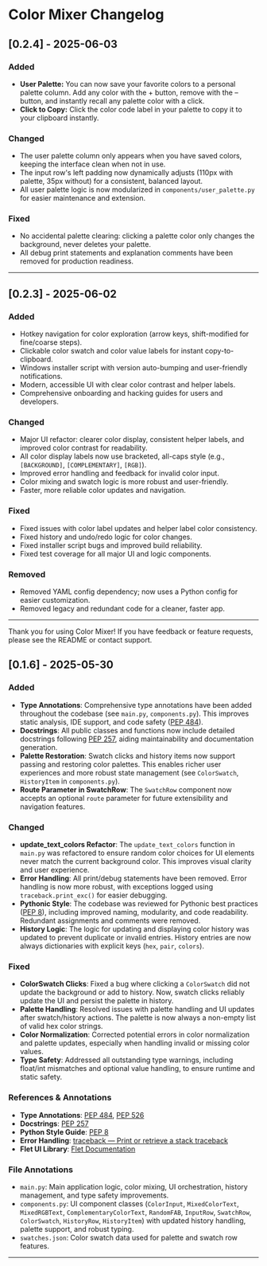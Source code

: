 # Color Mixer Changelog

## [0.2.4] - 2025-06-03
### Added
- **User Palette:** You can now save your favorite colors to a personal palette column. Add any color with the + button, remove with the – button, and instantly recall any palette color with a click.
- **Click to Copy:** Click the color code label in your palette to copy it to your clipboard instantly.

### Changed
- The user palette column only appears when you have saved colors, keeping the interface clean when not in use.
- The input row's left padding now dynamically adjusts (110px with palette, 35px without) for a consistent, balanced layout.
- All user palette logic is now modularized in `components/user_palette.py` for easier maintenance and extension.

### Fixed
- No accidental palette clearing: clicking a palette color only changes the background, never deletes your palette.
- All debug print statements and explanation comments have been removed for production readiness.

---

## [0.2.3] - 2025-06-02
### Added
- Hotkey navigation for color exploration (arrow keys, shift-modified for fine/coarse steps).
- Clickable color swatch and color value labels for instant copy-to-clipboard.
- Windows installer script with version auto-bumping and user-friendly notifications.
- Modern, accessible UI with clear color contrast and helper labels.
- Comprehensive onboarding and hacking guides for users and developers.

### Changed
- Major UI refactor: clearer color display, consistent helper labels, and improved color contrast for readability.
- All color display labels now use bracketed, all-caps style (e.g., `[BACKGROUND]`, `[COMPLEMENTARY]`, `[RGB]`).
- Improved error handling and feedback for invalid color input.
- Color mixing and swatch logic is more robust and user-friendly.
- Faster, more reliable color updates and navigation.

### Fixed
- Fixed issues with color label updates and helper label color consistency.
- Fixed history and undo/redo logic for color changes.
- Fixed installer script bugs and improved build reliability.
- Fixed test coverage for all major UI and logic components.

### Removed
- Removed YAML config dependency; now uses a Python config for easier customization.
- Removed legacy and redundant code for a cleaner, faster app.

---

Thank you for using Color Mixer! If you have feedback or feature requests, please see the README or contact support.

## [0.1.6] - 2025-05-30

### Added

- **Type Annotations**: Comprehensive type annotations have been added throughout the codebase (see `main.py`, `components.py`). This improves static analysis, IDE support, and code safety ([PEP 484](https://peps.python.org/pep-0484/)).
- **Docstrings**: All public classes and functions now include detailed docstrings following [PEP 257](https://peps.python.org/pep-0257/), aiding maintainability and documentation generation.
- **Palette Restoration**: Swatch clicks and history items now support passing and restoring color palettes. This enables richer user experiences and more robust state management (see `ColorSwatch`, `HistoryItem` in `components.py`).
- **Route Parameter in SwatchRow**: The `SwatchRow` component now accepts an optional `route` parameter for future extensibility and navigation features.

### Changed

- **update_text_colors Refactor**: The `update_text_colors` function in `main.py` was refactored to ensure random color choices for UI elements never match the current background color. This improves visual clarity and user experience.
- **Error Handling**: All print/debug statements have been removed. Error handling is now more robust, with exceptions logged using `traceback.print_exc()` for easier debugging.
- **Pythonic Style**: The codebase was reviewed for Pythonic best practices ([PEP 8](https://peps.python.org/pep-0008/)), including improved naming, modularity, and code readability. Redundant assignments and comments were removed.
- **History Logic**: The logic for updating and displaying color history was updated to prevent duplicate or invalid entries. History entries are now always dictionaries with explicit keys (`hex`, `pair`, `colors`).

### Fixed

- **ColorSwatch Clicks**: Fixed a bug where clicking a `ColorSwatch` did not update the background or add to history. Now, swatch clicks reliably update the UI and persist the palette in history.
- **Palette Handling**: Resolved issues with palette handling and UI updates after swatch/history actions. The palette is now always a non-empty list of valid hex color strings.
- **Color Normalization**: Corrected potential errors in color normalization and palette updates, especially when handling invalid or missing color values.
- **Type Safety**: Addressed all outstanding type warnings, including float/int mismatches and optional value handling, to ensure runtime and static safety.

### References & Annotations

- **Type Annotations**: [PEP 484](https://peps.python.org/pep-0484/), [PEP 526](https://peps.python.org/pep-0526/)
- **Docstrings**: [PEP 257](https://peps.python.org/pep-0257/)
- **Python Style Guide**: [PEP 8](https://peps.python.org/pep-0008/)
- **Error Handling**: [traceback — Print or retrieve a stack traceback](https://docs.python.org/3/library/traceback.html)
- **Flet UI Library**: [Flet Documentation](https://flet.dev/docs/)

### File Annotations

- `main.py`: Main application logic, color mixing, UI orchestration, history management, and type safety improvements.
- `components.py`: UI component classes (`ColorInput`, `MixedColorText`, `MixedRGBText`, `ComplementaryColorText`, `RandomFAB`, `InputRow`, `SwatchRow`, `ColorSwatch`, `HistoryRow`, `HistoryItem`) with updated history handling, palette support, and robust typing.
- `swatches.json`: Color swatch data used for palette and swatch row features.

---
